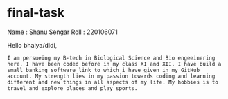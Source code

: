 # final-task

Name : Shanu Sengar
Roll : 220106071

Hello bhaiya/didi,

    I am persueing my B-tech in Biological Science and Bio engeeinering here. I have been coded before in my class XI and XII. I have build a small banking software link to which i have given in my GitHub account. My strength lies in my passion towards coding and learning different and new things in all aspects of my life. My hobbies is to travel and explore places and play sports.